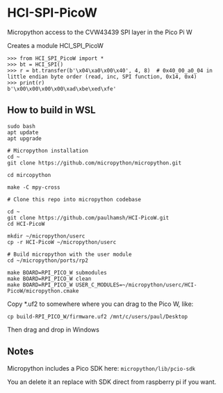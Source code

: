 # HCI-SPI-PicoW
Micropython access to the CVW43439 SPI layer in the Pico Pi W

Creates a module HCI_SPI_PicoW   

```
>>> from HCI_SPI_PicoW import *
>>> bt = HCI_SPI()
>>> r = bt.transfer(b'\x04\xa0\x00\x40', 4, 8)  # 0x40_00_a0_04 in little endian byte order (read, inc, SPI function, 0x14, 0x4)
>>> print(r)
b'\x00\x00\x00\x00\xad\xbe\xed\xfe'
```


## How to build in WSL
```
sudo bash
apt update
apt upgrade

# Micropython installation
cd ~
git clone https://github.com/micropython/micropython.git

cd mircopython

make -C mpy-cross

# Clone this repo into micropython codebase

cd ~
git clone https://github.com/paulhamsh/HCI-PicoW.git
cd HCI-PicoW

mkdir ~/micropython/userc
cp -r HCI-PicoW ~/micropython/userc

# Build micropython with the user module
cd ~/micropython/ports/rp2

make BOARD=RPI_PICO_W submodules
make BOARD=RPI_PICO_W clean
make BOARD=RPI_PICO_W USER_C_MODULES=~/micropython/userc/HCI-PicoW/micropython.cmake
````

Copy *.uf2 to somewhere where you can drag to the Pico W, like:

````
cp build-RPI_PICO_W/firmware.uf2 /mnt/c/users/paul/Desktop
````
Then drag and drop in Windows    




## Notes
Micropython includes a Pico SDK here:
```micropython/lib/pcio-sdk```

You an delete it an replace with SDK direct from raspberry pi if you want.   
